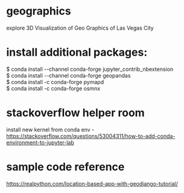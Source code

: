 # geographics
explore 3D Visualization of Geo Graphics of Las Vegas City

# install additional packages:
$ conda install --channel conda-forge jupyter_contrib_nbextension <br />
$ conda install --channel conda-forge geopandas <br />
$ conda install -c conda-forge pymapd <br />
$ conda install -c conda-forge osmnx <br />

# stackoverflow helper room
install new kernel from conda env -
https://stackoverflow.com/questions/53004311/how-to-add-conda-environment-to-jupyter-lab

# sample code reference
https://realpython.com/location-based-app-with-geodjango-tutorial/
